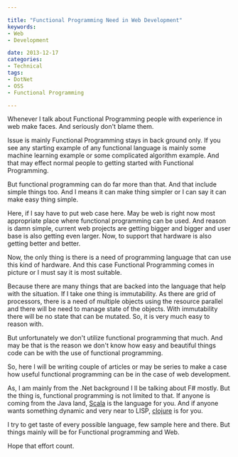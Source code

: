 ```yaml
---

title: "Functional Programming Need in Web Development"
keywords:
- Web
- Development

date: 2013-12-17
categories:
- Technical
tags:
- DotNet
- OSS
- Functional Programming

---
```


Whenever I talk about Functional Programming people with experience in web make faces. And seriously don't blame them. 

Issue is mainly Functional Programming stays in back ground only. If you see any starting example of any functional language is mainly some machine learning example or some complicated algorithm example. And that may effect normal people to getting started with Functional Programming. 

But functional programming can do far more than that. And that include simple things too. And I means it can make thing simpler or I can say it can make easy thing simple. 

Here, if I say have to put web case here. May be web is right now most appropriate place where functional programming can be used. And reason is damn simple, current web projects are getting bigger and bigger and user base is also getting even larger. Now, to support that hardware is also getting better and better. 
 
Now, the only thing is there is a need of programming language that can use this kind of hardware. And this case Functional Programming comes in picture or I must say it is most suitable.

Because there are many things that are backed into the language that help with the situation. If I take one thing is immutability. As there are grid of processors, there is a need of multiple objects using the resource parallel and there will be need to manage state of the objects. With immutability there will be no state that can be mutated. So, it is very much easy to reason with.

But unfortunately we don't utilize functional programming that much. And may be that is the reason we don't know how easy and beautiful things code can be with the use of functional programming. 

So, here I will be writing couple of articles or may be series to make a case how useful functional programming can be in the case of web development. 

As, I am mainly from the .Net background I ll be talking about F# mostly. But the thing is, functional programming is not limited to that. If anyone is coming from the Java land, [Scala](http://www.playframework.com/) is the language for you. And if anyone wants something dynamic and very near to LISP, [clojure](http://clojure.org/) is for you. 

I try to get taste of every possible language, few sample here and there. But things mainly will be for Functional programming and Web.

Hope that effort count.